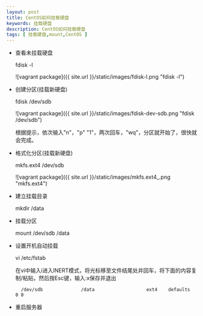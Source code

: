 ```yaml
---
layout: post
title: CentOS如何挂载硬盘
keywords: 挂载硬盘
description: CentOS如何挂载硬盘
tags: [ 挂载硬盘,mount,CentOS ]
---
```


- 查看未挂载硬盘


    fdisk -l

    ![vagrant package]({{ site.url }}/static/images/fdisk-l.png "fdisk -l")

- 创建分区(挂载新硬盘)


    fdisk /dev/sdb

    ![vagrant package]({{ site.url }}/static/images/fdisk-dev-sdb.png "fdisk /dev/sdb")

    根据提示，依次输入"n"，"p" "1"，两次回车，"wq"，分区就开始了，很快就会完成。

- 格式化分区(挂载新硬盘)


    mkfs.ext4 /dev/sdb


    ![vagrant package]({{ site.url }}/static/images/mkfs.ext4_.png "mkfs.ext4")

- 建立挂载目录


    mkdir /data


- 挂载分区


    mount /dev/sdb /data


- 设置开机自动挂载


    vi /etc/fstab


    在vi中输入i进入INERT模式，将光标移至文件结尾处并回车，将下面的内容复制/粘贴，然后按Esc键，输入:x保存并退出

        /dev/sdb              /data                   ext4    defaults        0 0


- 重启服务器